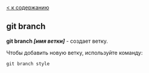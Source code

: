 [ < к содержанию](readme.md)

## git branch

**git branch *[имя ветки]*** - создает ветку.

Чтобы добавить новую ветку, используйте команду:

```bash=
git branch style
```